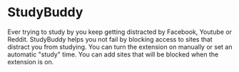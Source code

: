 # StudyBuddy
Ever trying to study by you keep getting distracted by Facebook, Youtube or Reddit. StudyBuddy helps you not fail by blocking access to sites that distract you from studying. You can turn the extension on manually or set an automatic "study" time. You can add sites that will be blocked when the extension is on. 
